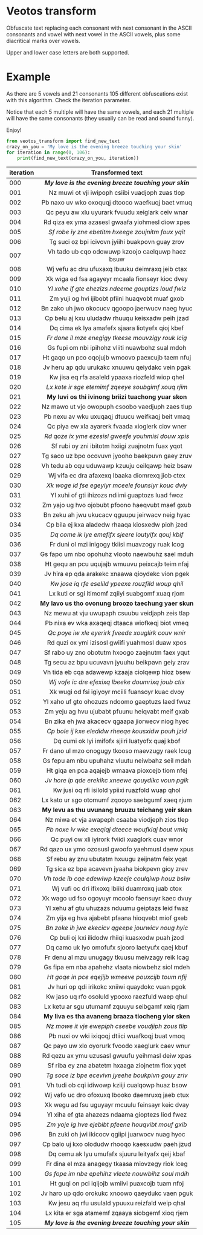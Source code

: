 # Veotos transform
Obfuscate text replacing each consonant with next consonant in the ASCII consonants and vowel with next vowel in the ASCII vowels,
plus some diacritical marks over vowels. 

Upper and lower case letters are both supported.

# Example
As there are 5 vowels and 21 consonants 105 different obfuscations exist with this algorithm. Check the iteration parameter.

Notice that each 5 multiple will have the same vowels, and each 21 multiple will have the same consonants (they usually can be read and
sound funny).

Enjoy!

```python
from veotos_transform import find_new_text
crazy_on_you = 'My love is the evening breeze touching your skin'
for iteration in range(0, 106):
    print(find_new_text(crazy_on_you, iteration))
```

|iteration|  Transformed text                                    |
|:------- |  :------------------------------------------------:  |
|000      |**_My love is the evening breeze touching your skin_**|
|001      |   Nz muwi ot vji iwipoph csiibi vuadjoph zuas tlop   |
|002      |   Pb naxo uv wko oxoquqj dtooco waefkuqj baet vmuq   |
|003      |   Qc peyu aw xlu uyurark fvuudu xeiglark ceiv wnar   |
|004      |   Rd qiza ex yma azasesl gwaafa yiohmesl diow xpes   |
|005      |  _Sf robe iy zne ebetitm hxeege zoujnitm foux yqit_  |
|006      |   Tg suci oz bpi icivovn jyiihi buakpovn guay zrov   |
|007      |   Vh tado ub cqo odowuwp kzoojo caelquwp haez bsuw   |
|008      |   Wj vefu ac dru ufuxaxq lbuuku deimraxq jeib ctax   |
|009      |   Xk wiga ed fsa agayeyr mcaala fionseyr kioc dvey   |
|010      |  _Yl xohe if gte ehezizs ndeeme gouptizs loud fwiz_  |
|011      |   Zm yuji og hvi ijibobt pfiini huaqvobt muaf gxob   |
|012      |   Bn zako uh jwo okocucv qgoopo jaerwucv naeg hyuc   |
|013      |   Cp belu aj kxu uludadw rhuuqu keisxadw peih jzad   |
|014      |   Dq cima ek lya amafefx sjaara liotyefx qioj kbef   |
|015      |  _Fr done il mze enegigy tkeese mouvzigy rouk lcig_  |
|016      |   Gs fupi om nbi ipihohz vliiti nuawbohz sual mdoh   |
|017      |   Ht gaqo un pco oqojujb wmoovo paexcujb taem nfuj   |
|018      |   Jv heru ap qdu urukakc xnuuwu qeiydakc vein pgak   |
|019      |   Kw jisa eq rfa asaleld ypaaxa riozfeld wiop qhel   |
|020      |  _Lx kote ir sge etemimf zqeeye soubgimf xouq rjim_  |
|021      | **My luvi os thi ivinong briizi tuachong yuar skon** |
|022      |   Nz mawo ut vjo owopuph csoobo vaedjuph zaes tlup   |
|023      |   Pb nexu av wku uxuqaqj dtuucu weifkaqj beit vmaq   |
|024      |   Qc piya ew xla ayarerk fvaada xioglerk ciov wner   |
|025      |  _Rd qoze ix yme ezesisl gweefe youhmisl douw xpis_  |
|026      |   Sf rubi oy zni ibitotm hxiigi zuajnotm fuax yqot   |
|027      |   Tg saco uz bpo ocovuvn jyooho baekpuvn gaey zruv   |
|028      |   Vh tedu ab cqu uduwawp kzuuju ceilqawp heiz bsaw   |
|029      |   Wj vifa ec dra afaxexq lbaaka diomrexq jiob ctex   |
|030      |  _Xk woge id fse egeyiyr mceele founsiyr kouc dviy_  |
|031      |   Yl xuhi of gti ihizozs ndiimi guaptozs luad fwoz   |
|032      |   Zm yajo ug hvo ojobubt pfoono haeqvubt maef gxub   |
|033      |   Bn zeku ah jwu ukucacv qguupu jeirwacv neig hyac   |
|034      |   Cp bila ej kxa aladedw rhaaqa kiosxedw pioh jzed   |
|035      |  _Dq come ik lye emefifx sjeere loutyifx qouj kbif_  |
|036      |   Fr duni ol mzi inigogy tkiisi muavzogy ruak lcog   |
|037      |   Gs fapo um nbo opohuhz vlooto naewbuhz sael mduh   |
|038      |   Ht gequ an pcu uqujajb wmuuvu peixcajb teim nfaj   |
|039      |   Jv hira ep qda arakekc xnaawa qioydekc vion pgek   |
|040      |  _Kw jose iq rfe eselild ypeexe rouzfild woup qhil_  |
|041      |   Lx kuti or sgi itimomf zqiiyi suabgomf xuaq rjom   |
|042      | **My lavo us tho ovonung broozo taechung yaer skun** |
|043      |   Nz mewu at vju uwupaph csuubu veidjaph zeis tlap   |
|044      |   Pb nixa ev wka axaqeqj dtaaca wiofkeqj biot vmeq   |
|045      |  _Qc poye iw xle eyerirk fveede xouglirk couv wnir_  |
|046      |   Rd quzi ox ymi izisosl gwiifi yuahmosl duaw xpos   |
|047      |   Sf rabo uy zno obotutm hxoogo zaejnutm faex yqut   |
|048      |   Tg secu az bpu ucuvavn jyuuhu beikpavn geiy zrav   |
|049      |   Vh tida eb cqa adawewp kzaaja ciolqewp hioz bsew   |
|050      |  _Wj vofe ic dre efexixq lbeeke doumrixq joub ctix_  |
|051      |   Xk wugi od fsi igiyoyr mciili fuansoyr kuac dvoy   |
|052      |   Yl xaho uf gto ohozuzs ndoomo gaeptuzs laed fwuz   |
|053      |   Zm yeju ag hvu ujubabt pfuunu heiqvabt meif gxab   |
|054      |   Bn zika eh jwa akacecv qgaapa jiorwecv niog hyec   |
|055      |  _Cp bole ij kxe eledidw rheeqe kousxidw pouh jzid_  |
|056      |   Dq cumi ok lyi imifofx sjiiri luatyofx quaj kbof   |
|057      |   Fr dano ul mzo onogugy tkooso maevzugy raek lcug   |
|058      |   Gs fepu am nbu upuhahz vluutu neiwbahz seil mdah   |
|059      |   Ht giqa en pca aqajejb wmaava pioxcejb tiom nfej   |
|060      |  _Jv hore ip qde erekikc xneewe qouydikc voun pgik_  |
|061      |   Kw jusi oq rfi isilold ypiixi ruazfold wuap qhol   |
|062      |   Lx kato ur sgo otomumf zqooyo saebgumf xaeq rjum   |
|063      | **My levu as thu uvunang bruuzu teichang yeir skan** |
|064      |   Nz miwa et vja awapeph csaaba viodjeph zios tlep   |
|065      |  _Pb noxe iv wke exeqiqj dteece woufkiqj bout vmiq_  |
|066      |   Qc puyi ow xli iyirork fviidi xuaglork cuav wnor   |
|067      |   Rd qazo ux ymo ozosusl gwoofo yaehmusl daew xpus   |
|068      |   Sf rebu ay znu ubutatm hxuugu zeijnatm feix yqat   |
|069      |   Tg sica ez bpa acavevn jyaaha biokpevn gioy zrev   |
|070      |  _Vh tode ib cqe edewiwp kzeeje coulqiwp houz bsiw_  |
|071      |   Wj vufi oc dri ifixoxq lbiiki duamroxq juab ctox   |
|072      |   Xk wago ud fso ogoyuyr mcoolo faensuyr kaec dvuy   |
|073      |   Yl xehu af gtu uhuzazs nduumu geiptazs leid fwaz   |
|074      |   Zm yija eg hva ajabebt pfaana hioqvebt miof gxeb   |
|075      |  _Bn zoke ih jwe ekecicv qgeepe jourwicv noug hyic_  |
|076      |   Cp buli oj kxi ilidodw rhiiqi kuasxodw puah jzod   |
|077      |   Dq camo uk lyo omofufx sjooro laetyufx qaej kbuf   |
|078      |   Fr denu al mzu unugagy tkuusu meivzagy reik lcag   |
|079      |   Gs fipa em nba apahehz vlaata niowbehz siol mdeh   |
|080      |  _Ht goqe in pce eqejijb wmeeve pouxcijb toum nfij_  |
|081      |   Jv huri op qdi irikokc xniiwi quaydokc vuan pgok   |
|082      |   Kw jaso uq rfo osoluld ypooxo raezfuld waep qhul   |
|083      |   Lx ketu ar sgu utumamf zquuyu seibgamf xeiq rjam   |
|084      | **My liva es tha avaneng braaza tiocheng yior sken** |
|085      |   _Nz mowe it vje ewepiph cseebe voudjiph zous tlip_   |
|086      |   Pb nuxi ov wki ixiqoqj dtiici wuafkoqj buat vmoq   |
|087      |   Qc payo uw xlo oyorurk fvoodo xaeglurk caev wnur   |
|088      |   Rd qezu ax ymu uzusasl gwuufu yeihmasl deiw xpas   |
|089      |   Sf riba ey zna abatetm hxaaga ziojnetm fiox yqet   |
|090      |  _Tg soce iz bpe ecevivn jyeehe boukpivn gouy zriv_  |
|091      |   Vh tudi ob cqi idiwowp kziiji cualqowp huaz bsow   |
|092      |   Wj vafo uc dro ofoxuxq lbooko daemruxq jaeb ctux   |
|093      |   Xk wegu ad fsu uguyayr mcuulu feinsayr keic dvay   |
|094      |   Yl xiha ef gta ahazezs ndaama gioptezs liod fwez   |
|095      |  _Zm yoje ig hve ejebibt pfeene houqvibt mouf gxib_  |
|096      |   Bn zuki oh jwi ikicocv qgiipi juarwocv nuag hyoc   |
|097      |   Cp balo uj kxo olodudw rhooqo kaesxudw paeh jzud   |
|098      |   Dq cemu ak lyu umufafx sjuuru leityafx qeij kbaf   |
|099      |   Fr dina el mza anagegy tkaasa miovzegy riok lceg   |
|100      |  _Gs fope im nbe epehihz vleete nouwbihz soul mdih_  |
|101      |   Ht guqi on pci iqijojb wmiivi puaxcojb tuam nfoj   |
|102      |   Jv haro up qdo orokukc xnoowo qaeydukc vaen pguk   |
|103      |   Kw jesu aq rfu usulald ypuuxu reizfald weip qhal   |
|104      |   Lx kita er sga atamemf zqaaya siobgemf xioq rjem   |
|105      |**_My love is the evening breeze touching your skin_**|
